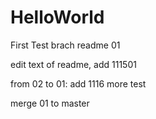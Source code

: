 # HelloWorld
First Test
brach readme 01

edit text of readme, add 111501

from 02 to 01:
add 1116
more test

merge 01 to master
